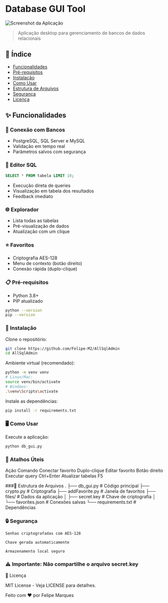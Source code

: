 # Database GUI Tool

![Screenshot da Aplicação](./screenshot.png)

> Aplicação desktop para gerenciamento de bancos de dados relacionais

## 📌 Índice
- [Funcionalidades](#✨-funcionalidades)
- [Pré-requisitos](#📋-pré-requisitos)
- [Instalação](#🚀-instalação)
- [Como Usar](#🖥️-como-usar)
- [Estrutura de Arquivos](#📂-estrutura-de-arquivos)
- [Segurança](#🔒-segurança)
- [Licença](#📜-licença)

## ✨ Funcionalidades

### 🔗 Conexão com Bancos
- PostgreSQL, SQL Server e MySQL
- Validação em tempo real
- Parâmetros salvos com segurança

### 📝 Editor SQL
```sql
SELECT * FROM tabela LIMIT 10;
```

- Execução direta de queries
- Visualização em tabela dos resultados
- Feedback imediato

### 🌐 Explorador

- Lista todas as tabelas
- Pré-visualização de dados
- Atualização com um clique

### ⭐ Favoritos

- Criptografia AES-128
- Menu de contexto (botão direito)
- Conexão rápida (duplo-clique)

### 📋 Pré-requisitos

- Python 3.8+
- PIP atualizado

```bash
python --version
pip --version
```

### 🚀 Instalação

Clone o repositório:

```bash
git clone https://github.com/Felipe-M2/AllSqlAdmin
cd AllSqlAdmin
```
Ambiente virtual (recomendado):

```bash
python -m venv venv
# Linux/Mac:
source venv/bin/activate
# Windows:
.\venv\Scripts\activate
```

Instale as dependências:

```bash
pip install -r requirements.txt
```

### 🖥️ Como Usar

Execute a aplicação:
```bash
python db_gui.py
```

### 🎯 Atalhos Úteis
Ação	Comando
Conectar favorito	Duplo-clique
Editar favorito	Botão direito
Executar query	Ctrl+Enter
Atualizar tabelas	F5

###📂 Estrutura de Arquivos
.
├── db_gui.py            # Código principal
├── crypto.py            # Criptografia
├── addFavorite.py       # Janela de favoritos
├── files/               # Dados da aplicação
│   ├── secret.key       # Chave de criptografia
│   └── favorites.json   # Conexões salvas
└── requirements.txt     # Dependências

### 🔒 Segurança

    Senhas criptografadas com AES-128

    Chave gerada automaticamente

    Armazenamento local seguro

### ⚠️ Importante: Não compartilhe o arquivo secret.key

📜 Licença

MIT License - Veja LICENSE para detalhes.

Feito com ❤️ por Felipe Marques
